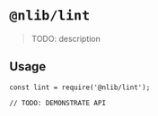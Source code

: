 # `@nlib/lint`

> TODO: description

## Usage

```
const lint = require('@nlib/lint');

// TODO: DEMONSTRATE API
```
